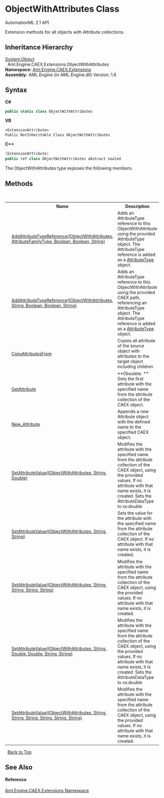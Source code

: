 # ObjectWithAttributes Class
AutomationML 2.1 API 

Extension methods for all objects with Attribute collections.


## Inheritance Hierarchy
<a href="https://docs.microsoft.com/dotnet/api/system.object" target="_parent" rel="noopener noreferrer">System.Object</a><br />&nbsp;&nbsp;Aml.Engine.CAEX.Extensions.ObjectWithAttributes<br />
**Namespace:**&nbsp;<a href="N_Aml_Engine_CAEX_Extensions">Aml.Engine.CAEX.Extensions</a><br />**Assembly:**&nbsp;AML.Engine (in AML.Engine.dll) Version: 1.6

## Syntax

**C#**<br />
``` C#
public static class ObjectWithAttributes
```

**VB**<br />
``` VB
<ExtensionAttribute>
Public NotInheritable Class ObjectWithAttributes
```

**C++**<br />
``` C++
[ExtensionAttribute]
public ref class ObjectWithAttributes abstract sealed
```

The ObjectWithAttributes type exposes the following members.


## Methods
&nbsp;<table><tr><th></th><th>Name</th><th>Description</th></tr><tr><td>![Public method](media/pubmethod.gif "Public method")![Static member](media/static.gif "Static member")![Code example](media/CodeExample.png "Code example")</td><td><a href="M_Aml_Engine_CAEX_Extensions_ObjectWithAttributes_AddAttributeTypeReference">AddAttributeTypeReference(IObjectWithAttributes, AttributeFamilyType, Boolean, Boolean, String)</a></td><td>
Adds an AttributeType reference to this ObjectWithAttribute using the provided AttributeType object. The AttributeType reference is added as a <a href="T_Aml_Engine_CAEX_AttributeType">AttributeType</a> object.</td></tr><tr><td>![Public method](media/pubmethod.gif "Public method")![Static member](media/static.gif "Static member")![Code example](media/CodeExample.png "Code example")</td><td><a href="M_Aml_Engine_CAEX_Extensions_ObjectWithAttributes_AddAttributeTypeReference_1">AddAttributeTypeReference(IObjectWithAttributes, String, Boolean, Boolean, String)</a></td><td>
Adds an AttributeType reference to this ObjectWithAttribute using the provided CAEX path, referencing an AttributeType object. The AttributeType reference is added as a <a href="T_Aml_Engine_CAEX_AttributeType">AttributeType</a> object.</td></tr><tr><td>![Public method](media/pubmethod.gif "Public method")![Static member](media/static.gif "Static member")</td><td><a href="M_Aml_Engine_CAEX_Extensions_ObjectWithAttributes_CopyAttributesFrom">CopyAttributesFrom</a></td><td>
Copies all attribute of the source object with attributes to the target object including children</td></tr><tr><td>![Public method](media/pubmethod.gif "Public method")![Static member](media/static.gif "Static member")</td><td><a href="M_Aml_Engine_CAEX_Extensions_ObjectWithAttributes_GetAttribute">GetAttribute</a></td><td> **Obsolete. **
Gets the first attribute with the specified name from the attribute collection of the CAEX object.</td></tr><tr><td>![Public method](media/pubmethod.gif "Public method")![Static member](media/static.gif "Static member")</td><td><a href="M_Aml_Engine_CAEX_Extensions_ObjectWithAttributes_New_Attribute">New_Attribute</a></td><td>
Appends a new Attribute object with the defined name to the specified CAEX object.</td></tr><tr><td>![Public method](media/pubmethod.gif "Public method")![Static member](media/static.gif "Static member")</td><td><a href="M_Aml_Engine_CAEX_Extensions_ObjectWithAttributes_SetAttributeValue">SetAttributeValue(IObjectWithAttributes, String, Double)</a></td><td>
Modifies the attribute with the specified name from the attribute collection of the CAEX object, using the provided values. If no attribute with that name exists, it is created. Sets the AttributeDataType to xs:double</td></tr><tr><td>![Public method](media/pubmethod.gif "Public method")![Static member](media/static.gif "Static member")</td><td><a href="M_Aml_Engine_CAEX_Extensions_ObjectWithAttributes_SetAttributeValue_2">SetAttributeValue(IObjectWithAttributes, String, String)</a></td><td>
Sets the value for the attribute with the specified name from the attribute collection of the CAEX object. If no attribute with that name exists, it is created.</td></tr><tr><td>![Public method](media/pubmethod.gif "Public method")![Static member](media/static.gif "Static member")</td><td><a href="M_Aml_Engine_CAEX_Extensions_ObjectWithAttributes_SetAttributeValue_3">SetAttributeValue(IObjectWithAttributes, String, String, String, String)</a></td><td>
Modifies the attribute with the specified name from the attribute collection of the CAEX object, using the provided values. If no attribute with that name exists, it is created.</td></tr><tr><td>![Public method](media/pubmethod.gif "Public method")![Static member](media/static.gif "Static member")</td><td><a href="M_Aml_Engine_CAEX_Extensions_ObjectWithAttributes_SetAttributeValue_1">SetAttributeValue(IObjectWithAttributes, String, Double, Double, String, String)</a></td><td>
Modifies the attribute with the specified name from the attribute collection of the CAEX object, using the provided values. If no attribute with that name exists, it is created. Sets the AttributeDataType to xs:double</td></tr><tr><td>![Public method](media/pubmethod.gif "Public method")![Static member](media/static.gif "Static member")</td><td><a href="M_Aml_Engine_CAEX_Extensions_ObjectWithAttributes_SetAttributeValue_4">SetAttributeValue(IObjectWithAttributes, String, String, String, String, String, String)</a></td><td>
Modifies the attribute with the specified name from the attribute collection of the CAEX object, using the provided values. If no attribute with that name exists, it is created.</td></tr></table>&nbsp;
<a href="#objectwithattributes-class">Back to Top</a>

## See Also


#### Reference
<a href="N_Aml_Engine_CAEX_Extensions">Aml.Engine.CAEX.Extensions Namespace</a><br />